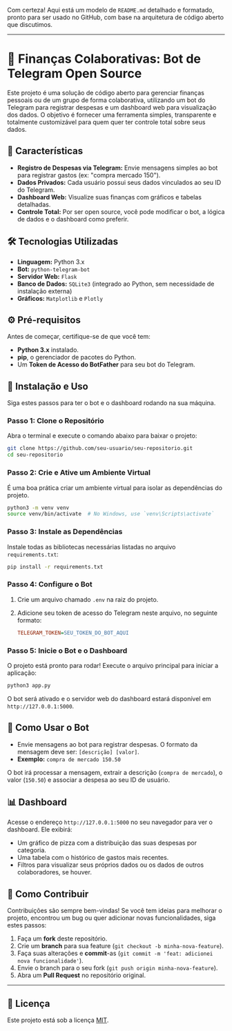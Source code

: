 Com certeza\! Aqui está um modelo de `README.md` detalhado e formatado, pronto para ser usado no GitHub, com base na arquitetura de código aberto que discutimos.

-----

# 🤖 **Finanças Colaborativas: Bot de Telegram Open Source**

Este projeto é uma solução de código aberto para gerenciar finanças pessoais ou de um grupo de forma colaborativa, utilizando um bot do Telegram para registrar despesas e um dashboard web para visualização dos dados. O objetivo é fornecer uma ferramenta simples, transparente e totalmente customizável para quem quer ter controle total sobre seus dados.

## 🚀 **Características**

  - **Registro de Despesas via Telegram:** Envie mensagens simples ao bot para registrar gastos (ex: "compra mercado 150").
  - **Dados Privados:** Cada usuário possui seus dados vinculados ao seu ID do Telegram.
  - **Dashboard Web:** Visualize suas finanças com gráficos e tabelas detalhadas.
  - **Controle Total:** Por ser open source, você pode modificar o bot, a lógica de dados e o dashboard como preferir.

## 🛠️ **Tecnologias Utilizadas**

  - **Linguagem:** Python 3.x
  - **Bot:** `python-telegram-bot`
  - **Servidor Web:** `Flask`
  - **Banco de Dados:** `SQLite3` (integrado ao Python, sem necessidade de instalação externa)
  - **Gráficos:** `Matplotlib` e `Plotly`

## ⚙️ **Pré-requisitos**

Antes de começar, certifique-se de que você tem:

  * **Python 3.x** instalado.
  * **pip**, o gerenciador de pacotes do Python.
  * Um **Token de Acesso do BotFather** para seu bot do Telegram.

## 🚀 **Instalação e Uso**

Siga estes passos para ter o bot e o dashboard rodando na sua máquina.

### Passo 1: Clone o Repositório

Abra o terminal e execute o comando abaixo para baixar o projeto:

```sh
git clone https://github.com/seu-usuario/seu-repositorio.git
cd seu-repositorio
```

### Passo 2: Crie e Ative um Ambiente Virtual

É uma boa prática criar um ambiente virtual para isolar as dependências do projeto.

```sh
python3 -m venv venv
source venv/bin/activate  # No Windows, use `venv\Scripts\activate`
```

### Passo 3: Instale as Dependências

Instale todas as bibliotecas necessárias listadas no arquivo `requirements.txt`:

```sh
pip install -r requirements.txt
```

### Passo 4: Configure o Bot

1.  Crie um arquivo chamado `.env` na raiz do projeto.

2.  Adicione seu token de acesso do Telegram neste arquivo, no seguinte formato:

    ```ini
    TELEGRAM_TOKEN=SEU_TOKEN_DO_BOT_AQUI
    ```

### Passo 5: Inicie o Bot e o Dashboard

O projeto está pronto para rodar\! Execute o arquivo principal para iniciar a aplicação:

```sh
python3 app.py
```

O bot será ativado e o servidor web do dashboard estará disponível em `http://127.0.0.1:5000`.

## 🤖 **Como Usar o Bot**

  - Envie mensagens ao bot para registrar despesas. O formato da mensagem deve ser: `[descrição] [valor]`.
  - **Exemplo:** `compra de mercado 150.50`

O bot irá processar a mensagem, extrair a descrição (`compra de mercado`), o valor (`150.50`) e associar a despesa ao seu ID de usuário.

## 📊 **Dashboard**

Acesse o endereço `http://127.0.0.1:5000` no seu navegador para ver o dashboard. Ele exibirá:

  - Um gráfico de pizza com a distribuição das suas despesas por categoria.
  - Uma tabela com o histórico de gastos mais recentes.
  - Filtros para visualizar seus próprios dados ou os dados de outros colaboradores, se houver.

## 🤝 **Como Contribuir**

Contribuições são sempre bem-vindas\! Se você tem ideias para melhorar o projeto, encontrou um bug ou quer adicionar novas funcionalidades, siga estes passos:

1.  Faça um **fork** deste repositório.
2.  Crie um **branch** para sua feature (`git checkout -b minha-nova-feature`).
3.  Faça suas alterações e **commit**-as (`git commit -m 'feat: adicionei nova funcionalidade'`).
4.  Envie o branch para o seu fork (`git push origin minha-nova-feature`).
5.  Abra um **Pull Request** no repositório original.

-----

## 📝 **Licença**

Este projeto está sob a licença [MIT](https://opensource.org/licenses/MIT).
